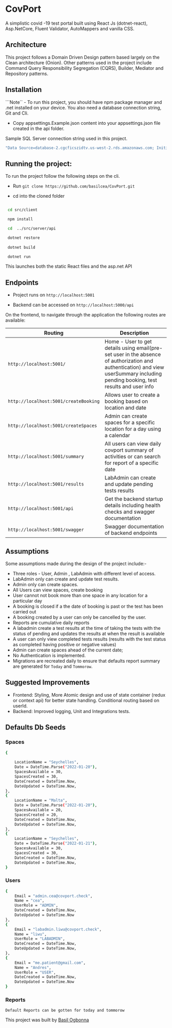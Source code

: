 # CovPort
A simplistic covid -19 test portal built using React Js (dotnet-react), Asp.NetCore, Fluent Validator, AutoMappers and vanilla CSS.

## Architecture
This project follows a Domain Driven Design pattern based largely on the Clean architecture (Onion). Other patterns used in the project include  Command Query Responsibility Segregation (CQRS), Builder, Mediator and Repository patterns.

## Installation

```Note`` - To run this project, you should have npm package manager and  .net installed on your device. You also need a database connection string, Git and Cli.
- Copy appsettings.Example.json content into your appsettings.json file created in the api folder.

Sample SQL Server connection string used in this project.

```bash
"Data Source=database-2.cgcficszidtv.us-west-2.rds.amazonaws.com; Initial Catalog=CovPort; User ID=${userId}; Password=${password};"
```

## Running the project:

To run the project follow the following steps on the cli.

- Run ```git clone https://github.com/basilcea/CovPort.git```

- cd into the cloned folder

```bash

 cd src/client

 npm install

 cd  ../src/server/api

 dotnet restore
 
 dotnet build

 dotnet run

```

This launches both the static React files and the asp.net API




## Endpoints

- Project runs on ```http://localhost:5001``` 

- Backend can be accessed  on ```http://localhost:5000/api```

On the frontend, to navigate through the application the following routes are available:

| Routing              | Description                            |
| -------------------  | -------------------------------------- |
| `http://localhost:5001/`  | Home - User to get details using email(pre-set user in the absence of authorization and authentication) and view userSummary  including  pending booking, test results and user info |
| `http://localhost:5001/createBooking` | Allows user to create a booking based on location and date |
| `http://localhost:5001/createSpaces` | Admin can create spaces for a specific location for a day using a calendar |
| `http://localhost:5001/summary`| All users can view daily covport summary of activities or can search for report of a specific date |
| `http://localhost:5001/results`| LabAdmin can create  and update pending tests results |
| `http://localhost:5001/api`  | Get the backend startup details  including health checks and swagger documentation | 
| `http://localhost:5001/swagger`  | Swagger documentation of backend endpoints | 



## Assumptions 

Some assumptions made during the design of the project include:-
- Three roles - User, Admin , LabAdmin with different level of access. 
- LabAdmin only can create and update test results.
- Admin only can create spaces.
- All Users can view spaces, create booking
- User cannot not book more than one space in any location for a particular day
- A booking is closed if a the date of booking is past or the test has been carried out
- A booking created by a user can only be cancelled by the user.
- Reports are cumulative daily reports
- A labadmin create a test results at the time of taking the tests with the status of pending and updates the results at when the result is available
- A user can only view completed tests results (results with the test status as completed having positive or negative values)
- Admin can create spaces ahead of the current date;
- No Authentication is implemented.
- Migrations are recreated daily to ensure that defaults report summary are generated for ```Today``` and ```Tommorow```.


## Suggested Improvements

- Frontend: Styling, More Atomic design and use of state container (redux or context api) for better state handling. Conditional routing based on userId.
- Backend: Improved logging, Unit and Integrations tests.

## Defaults Db Seeds

### Spaces

```bash
{
   
    LocationName = "Seychelles",
    Date = DateTime.Parse("2022-01-20"),
    SpacesAvailable = 30,
    SpacesCreated = 30,
    DateCreated = DateTime.Now,
    DateUpdated = DateTime.Now,
},
{
    LocationName = "Malta",
    Date = DateTime.Parse("2022-01-20"),
    SpacesAvailable = 20,
    SpacesCreated = 20,
    DateCreated = DateTime.Now,
    DateUpdated = DateTime.Now,
},
{
    LocationName = "Seychelles",
    Date = DateTime.Parse("2022-01-21"),
    SpacesAvailable = 30,
    SpacesCreated = 30,
    DateCreated = DateTime.Now,
    DateUpdated = DateTime.Now,
}
```

### Users
```bash
{
    Email = "admin.cea@covport.check",
    Name = "cea",
    UserRole = "ADMIN",
    DateCreated = DateTime.Now,
    DateUpdated = DateTime.Now
},
{
    Email = "labadmin.liwu@covport.check",
    Name = "liwu",
    UserRole = "LABADMIN",
    DateCreated = DateTime.Now,
    DateUpdated = DateTime.Now,
},
{
    Email = "me.patient@gmail.com",
    Name = "Andres",
    UserRole = "USER",
    DateCreated = DateTime.Now,
    DateUpdated = DateTime.Now
}

```
### Reports
```
Default Reports can be gotten for today and tommorow
```

This project was built by [Basil Ogbonna](mailto:ogbonna.basil3@gmail.com)
